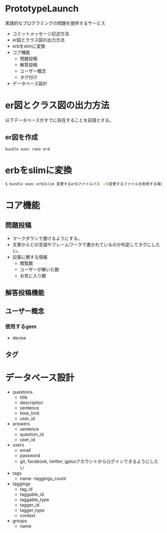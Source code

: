 # PrototypeLaunch
実践的なプログラミングの問題を提供するサービス

- コミットメッセージ記述方法
- er図とクラス図の出力方法
- erbをslimに変換
- コア機能
  - 問題投稿
  - 解答投稿
  - ユーザー概念
  - タグ付け
- データベース設計

# er図とクラス図の出力方法
以下データベースがすでに存在することを前提とする。

## er図を作成

```command
bundle exec rake erd
```

# erbをslimに変換

```bash
$ bundle exec erb2slim 変更するerbファイルパス -d(変更するファイルを削除する場合はつける)
```

# コア機能

## 問題投稿

- マークダウンで書けるようにする。
- 文章からどの言語やフレームワークで書かれているのか判定してタグにしたい。
- 記事に関する情報
  - 閲覧数
  - ユーザーが解いた数
  - お気に入り数

## 解答投稿機能

## ユーザー概念

### 使用するgem

- devise

## タグ


# データベース設計

- questions
  - title
  - description
  - sentence
  - time_limit
  - user_id
- answers
  - sentence
  - question_id
  - user_id
- users
  - email
  - password
  - git, facebook, twitter, gplusアカウントからログインできるようにしたい
- tags
  - name
  -taggings_count
- taggings
  - tag_id
  - taggable_id
  - taggable_type
  - tagger_id
  - tagger_type
  - context
- groups
  - name
